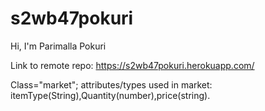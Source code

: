 # s2wb47pokuri
Hi, I'm Parimalla Pokuri

Link to remote repo: https://s2wb47pokuri.herokuapp.com/

Class="market"; attributes/types used in market: itemType(String),Quantity(number),price(string).

